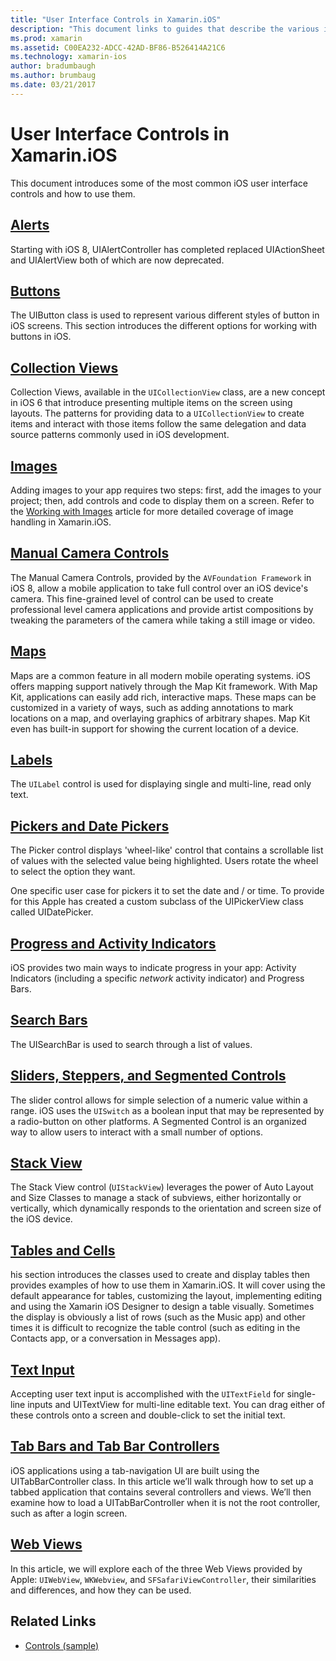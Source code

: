 ```yaml
---
title: "User Interface Controls in Xamarin.iOS"
description: "This document links to guides that describe the various iOS user interface controls available to Xamarin.iOS developers. Linked content discusses alerts, buttons, collection views, images, manual camera controls, maps, labels, pickers, date pickers, and more."
ms.prod: xamarin
ms.assetid: C00EA232-ADCC-42AD-BF86-B526414A21C6
ms.technology: xamarin-ios
author: bradumbaugh
ms.author: brumbaug
ms.date: 03/21/2017
---
```


# User Interface Controls in Xamarin.iOS

This document introduces some of the most common iOS user interface controls and how to use them.

## [Alerts](alerts.md)

Starting with iOS 8, UIAlertController has completed replaced UIActionSheet and UIAlertView both of which are now deprecated.

## [Buttons](buttons.md)

The UIButton class is used to represent various different styles of button in iOS screens. This section introduces the different options for working with buttons in iOS.

## [Collection Views](uicollectionview.md)

Collection Views, available in the `UICollectionView` class, are a
new concept in iOS 6 that introduce presenting multiple items on the screen using layouts. The patterns for providing data to a `UICollectionView` to create items and interact with those items follow the same delegation and data source patterns commonly used in iOS
development.

## [Images](image.md)

Adding images to your app requires two steps: first, add the images to your project; then, add controls and code to display them on a screen. Refer to the [Working with Images](~/ios/app-fundamentals/images-icons/index.md) article for more detailed coverage of image handling in Xamarin.iOS.

## [Manual Camera Controls](intro-to-manual-camera-controls.md)

The Manual Camera Controls, provided by the `AVFoundation Framework` in iOS 8, allow a mobile application to take full control over an iOS device's camera. This fine-grained level of control can be used to create professional level camera applications and provide artist compositions by tweaking the parameters of the camera while taking a still image or video.

## [Maps](ios-maps/index.md)

Maps are a common feature in all modern mobile operating systems. iOS offers mapping support natively through the Map Kit framework. With Map Kit, applications can easily add rich, interactive maps. These maps can be customized in a variety of ways, such as adding annotations to mark locations on a map, and overlaying graphics of arbitrary shapes. Map Kit even has built-in support for showing the current location of a device.

## [Labels](labels.md)

The `UILabel` control is used for displaying single and multi-line, read only text.

## [Pickers and Date Pickers](picker.md)

The Picker control displays 'wheel-like' control that contains a scrollable list of values with the selected value being highlighted. Users rotate the wheel to select the option they want.

One specific user case for pickers it to set the date and / or time. To provide for this Apple has created a custom subclass of the UIPickerView class called UIDatePicker.

## [Progress and Activity Indicators](progress-activity-indicator.md)

iOS provides two main ways to  indicate progress in your app: Activity Indicators (including a specific _network_ activity indicator) and Progress Bars.

## [Search Bars](searchbar.md)

The UISearchBar is used to search through a list of values. 

## [Sliders, Steppers, and Segmented Controls](slider-switch-segmented-controls.md)

The slider control allows for simple selection of a numeric value within a range. iOS uses the `UISwitch` as a boolean input that may be represented by a radio-button on other platforms. A Segmented Control is an organized way to allow users to interact with a small number of options.

## [Stack View](uistackview.md)

The Stack View control (`UIStackView`) leverages the power of Auto Layout and Size Classes to manage a stack of subviews, either horizontally or vertically, which dynamically responds to the orientation and screen size of the iOS device.

## [Tables and Cells](tables/index.md)

his section introduces the classes used to create and display tables then provides examples of how to use them in Xamarin.iOS. It will cover using the default appearance for tables, customizing the layout, implementing editing and using the Xamarin iOS Designer to design a table visually. Sometimes the display is obviously a list of rows (such as the Music app) and other times it is difficult to recognize the table control (such as editing in the Contacts app, or a conversation in Messages app).

## [Text Input](text-input.md)

Accepting user text input is accomplished with the `UITextField` for single-line inputs and UITextView for multi-line editable text. You can drag either of these controls onto a screen and double-click to set the initial text.

## [Tab Bars and Tab Bar Controllers](creating-tabbed-applications.md)

iOS applications using a tab-navigation UI are built using the UITabBarController class. In this article we’ll walk through how to set up a tabbed application that contains several controllers and views. We’ll then examine how to load a UITabBarController when it is not the root controller, such as after a login screen.

## [Web Views](uiwebview.md)

In this article, we will explore each of the three Web Views provided by Apple: `UIWebView`, `WKWebview`, and `SFSafariViewController`, their similarities and differences, and how they can be used.

## Related Links

- [Controls (sample)](https://developer.xamarin.com/samples/Controls/)
